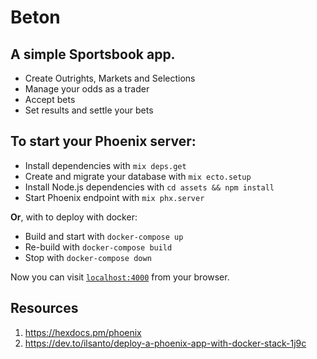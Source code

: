 # Beton

## A simple Sportsbook app.

  * Create Outrights, Markets and Selections
  * Manage your odds as a trader
  * Accept bets
  * Set results and settle your bets

## To start your Phoenix server:

  * Install dependencies with `mix deps.get`
  * Create and migrate your database with `mix ecto.setup`
  * Install Node.js dependencies with `cd assets && npm install`
  * Start Phoenix endpoint with `mix phx.server`

**Or**, with to deploy with docker:
  * Build and start with `docker-compose up`
  * Re-build with `docker-compose build`
  * Stop with `docker-compose down`

Now you can visit [`localhost:4000`](http://localhost:4000) from your browser.

## Resources

  1. https://hexdocs.pm/phoenix
  2. https://dev.to/ilsanto/deploy-a-phoenix-app-with-docker-stack-1j9c

